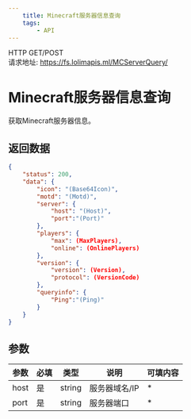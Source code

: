 ```yaml
---
    title: Minecraft服务器信息查询
    tags:
        - API
---
```

<span class="http">HTTP GET/POST</span>  
请求地址: https://fs.lolimapis.ml/MCServerQuery/

# Minecraft服务器信息查询
获取Minecraft服务器信息。

## 返回数据
```json
{
    "status": 200,
    "data": {
        "icon": "(Base64Icon)",
        "motd": "(Motd)",
        "server": {
            "host": "(Host)",
            "port":"(Port)"
        },
        "players": {
            "max": (MaxPlayers),
            "online": (OnlinePlayers)
        },
        "version": {
            "version": (Version),
            "protocol": (VersionCode)
        },
        "queryinfo": {
            "Ping":"(Ping)"
        }
    }
}
```

## 参数
| 参数 | 必填 | 类型 | 说明 | 可填内容 |
| --- | --- | --- | --- | --- |
| host | 是 | string | 服务器域名/IP | * |
| port | 是 | string | 服务器端口 | * |

<script async src="https://pagead2.googlesyndication.com/pagead/js/adsbygoogle.js?client=ca-pub-3270219743311431" crossorigin="anonymous"></script>
